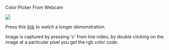Color Picker From Webcam

<img src="https://im4.ezgif.com/tmp/ezgif-4-93c34ae5a3.gif" />

Press this <a href = "https://youtu.be/6y59fXgzMCs">link</a> to watch a longer demonstration.

Image is captured by pressing 'c' from live video, by double clicking on the image at a particular pixel you get the rgb color code.
